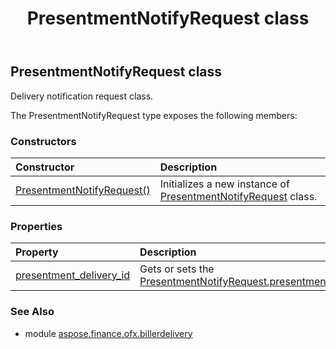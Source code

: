 ﻿---
title: PresentmentNotifyRequest class
second_title: Aspose.Finance for Python via .NET API References
description: 
type: docs
weight: 360
url: /python-net/aspose.finance.ofx.billerdelivery/presentmentnotifyrequest/
is_root: false
---

## PresentmentNotifyRequest class

Delivery notification request class.



The PresentmentNotifyRequest type exposes the following members:

### Constructors
| Constructor | Description |
| :- | :- |
| [PresentmentNotifyRequest()](/finance/python-net/aspose.finance.ofx.billerdelivery/presentmentnotifyrequest/__init__/#) | Initializes a new instance of [PresentmentNotifyRequest](/finance/python-net/aspose.finance.ofx.billerdelivery/presentmentnotifyrequest) class. |


### Properties
| Property | Description |
| :- | :- |
| [presentment_delivery_id](/finance/python-net/aspose.finance.ofx.billerdelivery/presentmentnotifyrequest/presentment_delivery_id) | Gets or sets the [PresentmentNotifyRequest.presentment_delivery_id](/finance/python-net/aspose.finance.ofx.billerdelivery/presentmentnotifyrequest#presentment_delivery_id). |


### See Also

* module [aspose.finance.ofx.billerdelivery](../)
